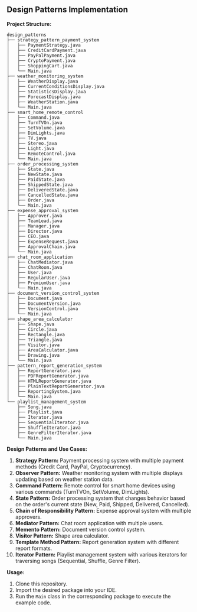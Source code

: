 ## Design Patterns Implementation

**Project Structure:**

```
design_patterns
├── strategy_pattern_payment_system
│   ├── PaymentStrategy.java
│   ├── CreditCardPayment.java
│   ├── PayPalPayment.java
│   ├── CryptoPayment.java
│   ├── ShoppingCart.java
│   └── Main.java
├── weather_monitoring_system
│   ├── WeatherDisplay.java
│   ├── CurrentConditionsDisplay.java
│   ├── StatisticsDisplay.java
│   ├── ForecastDisplay.java
│   ├── WeatherStation.java
│   └── Main.java
├── smart_home_remote_control
│   ├── Command.java
│   ├── TurnTVOn.java
│   ├── SetVolume.java
│   ├── DimLights.java
│   ├── TV.java
│   ├── Stereo.java
│   ├── Light.java
│   ├── RemoteControl.java
│   └── Main.java
├── order_processing_system
│   ├── State.java
│   ├── NewState.java
│   ├── PaidState.java
│   ├── ShippedState.java
│   ├── DeliveredState.java
│   ├── CancelledState.java
│   ├── Order.java
│   └── Main.java
├── expense_approval_system
│   ├── Approver.java
│   ├── TeamLead.java
│   ├── Manager.java
│   ├── Director.java
│   ├── CEO.java
│   ├── ExpenseRequest.java
│   ├── ApprovalChain.java
│   └── Main.java
├── chat_room_application
│   ├── ChatMediator.java
│   ├── ChatRoom.java
│   ├── User.java
│   ├── RegularUser.java
│   ├── PremiumUser.java
│   └── Main.java
├── document_version_control_system
│   ├── Document.java
│   ├── DocumentVersion.java
│   ├── VersionControl.java
│   └── Main.java
├── shape_area_calculator
│   ├── Shape.java
│   ├── Circle.java
│   ├── Rectangle.java
│   ├── Triangle.java
│   ├── Visitor.java
│   ├── AreaCalculator.java
│   ├── Drawing.java
│   └── Main.java
├── pattern_report_generation_system
│   ├── ReportGenerator.java
│   ├── PDFReportGenerator.java
│   ├── HTMLReportGenerator.java
│   ├── PlainTextReportGenerator.java
│   ├── ReportingSystem.java
│   └── Main.java
└── playlist_management_system
    ├── Song.java
    ├── Playlist.java
    ├── Iterator.java
    ├── SequentialIterator.java
    ├── ShuffleIterator.java
    ├── GenreFilterIterator.java
    └── Main.java
```

**Design Patterns and Use Cases:**

1. **Strategy Pattern:** Payment processing system with multiple payment methods (Credit Card, PayPal, Cryptocurrency).
2. **Observer Pattern:** Weather monitoring system with multiple displays updating based on weather station data.
3. **Command Pattern:** Remote control for smart home devices using various commands (TurnTVOn, SetVolume, DimLights).
4. **State Pattern:** Order processing system that changes behavior based on the order's current state (New, Paid, Shipped, Delivered, Cancelled).
5. **Chain of Responsibility Pattern:** Expense approval system with multiple approvers.
6. **Mediator Pattern:** Chat room application with multiple users.
7. **Memento Pattern:** Document version control system.
8. **Visitor Pattern:** Shape area calculator.
9. **Template Method Pattern:** Report generation system with different report formats.
10. **Iterator Pattern:** Playlist management system with various iterators for traversing songs (Sequential, Shuffle, Genre Filter).

**Usage:**

1. Clone this repository.
2. Import the desired package into your IDE.
3. Run the `Main` class in the corresponding package to execute the example code.
